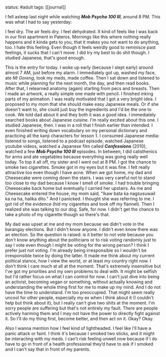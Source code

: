 status: #adult 
tags: [[journal]]

I fell asleep last night while watching ***Mob Psycho 100 III***, around 8 PM. This was what I had to say yesterday:

I feel dry. The air feels dry. I feel dehydrated. It kind of feels like I was back in our first apartment in Pateros. Mornings like this where nothing really happens and it kinda gets to you, that it makes you not want to do anything, too. I hate this feeling. Even though it feels weirdly good to reminisce past feelings, it sucks that I can't move. I did try my best to do shit though. I studied Japanese, that's good enough. 

This is the entry for today. I woke up early (because I slept early) around almost 7 AM, just before my alarm. I immediately got up, washed my face, ate *Mi Goreng*, took my meds, made coffee. Then I sat down and listened to music while planning for the next month, the day, and then read books. After that, I relearned anatomy (again) starting from pecs and breasts. Then I made an artwork, a really simple one made with pencil. I finished inking parts of my animation. I was really motivated that I got a very bright idea. I proposed to my mom that she should make easy Japanese meals. Or if she doesn't want to, she could just buy the ingredients and I'd be the one to cook. We told dad about it and they both it was a good idea. I immediately searched books about Japanese cuisine. I'm really excited about this one. I studied Japanese, then. I was in a roll that I finish earlier than intended. I even finished writing down vocabulary on my personal dictionary and practicing all the kanji characters for lesson 1. I consumed Japanese media: listened to songs, listened to a podcast episode, watched Japanese youtube videos, watched a Japanese film called ***Confessions*** (2010), watched a few ***Mob Psycho 100 III*** episodes. In between, I did calisthenics for arms and ate vegetables because everything was going really well today. To top it all off, my sister and I went out at 8 PM. I got the chance to smoke two cigarettes. Smoke got in my eyes but it was fine. I felt really attractive too even though I have acne. When we got home, my dad and Cheesecake were coming down the stairs. I was very careful not to stand too close to my dad because I know I smell of smoke. I had trouble bringing Cheesecake back home but eventually I carried her upstairs. As me and Cheesecake entered the house, my mom said, "Ikaw bata ka nagsusuwail ka na ha, halika dito." And I panicked. I thought she was referring to me. I got rid of the evidence (hid my cigarettes and took off my flannel). Then I realized she was talking to our dog. Safe, for now. I didn't get the chance to take a photo of my cigarette though so there's that.

My dad was upset at me and my mom because we didn't vote in the barangay elections. But I didn't know anyone. I didn't even know there was an election. So the question is raised: is it better to not vote because you don't know anything about the politicians or to risk voting randomly just to say I vote even though I might be voting for the wrong person? I think I prefer just not voting. I'm already being irresponsible so I wouldn't be irresponsible twice by doing the latter. It made me think about my current political stance, how I view the world, or at least my country right now. I don't think I care much at all at the moment. That's extremely insensitive but I've got my priorities and my own problems to deal with. It might be selfish but I'd rather focus on what I can control for now. I can't just dive into being an activist, becoming vegan or something, without actually knowing and understanding the whole thing first for me to make up my mind. And I do not have the time to understand. I'm too preoccupied. That might seem really uncool for other people, especially my ex when I think about it (I couldn't help but think about it), but I really can't give two shits at the moment. I'm sorry people are suffering but that's not entirely my fault. There are people actively harming them and I may not have the power to directly fight against it. So I'll do my thing first, become better, and then act on it. Okay? Okay. 

Also I wanna mention how I feel kind of lightheaded. I feel like I’ll have a panic attack or faint. I think it's because I smoked two sticks, and it might be interacting with my meds. I can't risk feeling unwell now because if I do have to go in front of a health professional they’d have to ask if I smoked and I can't say that in front of my parents.